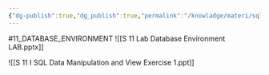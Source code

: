 ```yaml
---
{"dg-publish":true,"dg_publish":true,"permalink":"/knowladge/materi/sql/11-database-environment/","dgPassFrontmatter":true,"noteIcon":""}
---
```


#11_DATABASE_ENVIRONMENT
![[S 11 Lab Database Environment LAB.pptx]]

![[S 11 I SQL Data Manipulation and View Exercise 1.ppt]]

